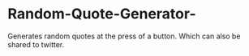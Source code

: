 # Random-Quote-Generator-
Generates random quotes at the press of a button. Which can also be shared to twitter. 
